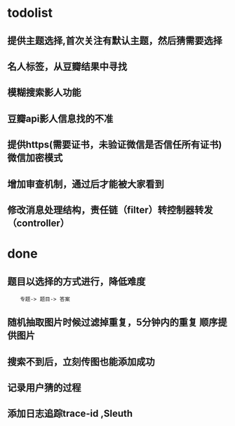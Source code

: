 # todolist

## 提供主题选择,首次关注有默认主题，然后猜需要选择
## 名人标签，从豆瓣结果中寻找
## 模糊搜索影人功能
## 豆瓣api影人信息找的不准
## 提供https(需要证书，未验证微信是否信任所有证书) 微信加密模式
## 增加审查机制，通过后才能被大家看到
## 修改消息处理结构，责任链（filter）转控制器转发（controller）

# done
## 题目以选择的方式进行，降低难度
        专题-> 题目-> 答案
## 随机抽取图片时候过滤掉重复，5分钟内的重复 顺序提供图片
## 搜索不到后，立刻传图也能添加成功
## 记录用户猜的过程
## 添加日志追踪trace-id ,Sleuth
